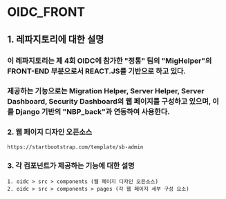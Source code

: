 # OIDC_FRONT

## 1. 레파지토리에 대한 설명
### 이 레파지토리는 제 4회 OIDC에 참가한 "정통" 팀의 "MigHelper"의 FRONT-END 부분으로서 REACT.JS를 기반으로 하고 있다. 
### 제공하는 기능으로는 Migration Helper, Server Helper, Server Dashboard, Security Dashboard의 웹 페이지를 구성하고 있으며, 이를 Django 기반의 "NBP_back"과 연동하여 사용한다.

### 2. 웹 페이지 디자인 오픈소스
    https://startbootstrap.com/template/sb-admin

### 3. 각 컴포넌트가 제공하는 기능에 대한 설명
    1. oidc > src > components (웹 페이지 디자인 오픈소스)
    2. oidc > src > components > pages (각 웹 페이지 세부 구성 요소)
